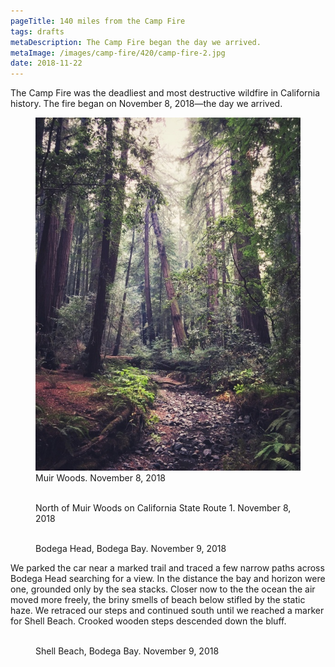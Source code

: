 ```yaml
---
pageTitle: 140 miles from the Camp Fire
tags: drafts
metaDescription: The Camp Fire began the day we arrived.
metaImage: /images/camp-fire/420/camp-fire-2.jpg
date: 2018-11-22
---
```

<p class="lead">The Camp Fire was the deadliest and most destructive wildfire in California history. The fire began on November 8, 2018&mdash;the day we arrived.</p>

<figure>
    <img src="/images/camp-fire/768/muir-woods.jpg">
    <figcaption>Muir Woods. November 8, 2018</figcaption>
</figure>

<figure>
    <img class="lazy" data-src="/images/camp-fire/768/camp-fire-1.jpg">
    <figcaption>North of Muir Woods on California State Route 1. November 8, 2018</figcaption>
</figure>
<figure>
    <img class="lazy" data-src="/images/camp-fire/768/camp-fire-3.jpg">
    <figcaption>Bodega Head, Bodega Bay. November 9, 2018</figcaption>
</figure>

We parked the car near a marked trail and traced a few narrow paths across Bodega Head searching for a view. In the distance the bay and horizon were one, grounded only by the sea stacks. Closer now to the the ocean the air moved more freely, the briny smells of beach below stifled by the static haze. We retraced our steps and continued south until we reached a marker for Shell Beach. Crooked wooden steps descended down the bluff. 

<figure>
    <img class="lazy" data-src="/images/camp-fire/768/camp-fire-2.jpg">
    <figcaption>Shell Beach, Bodega Bay. November 9, 2018</figcaption>
</figure>


